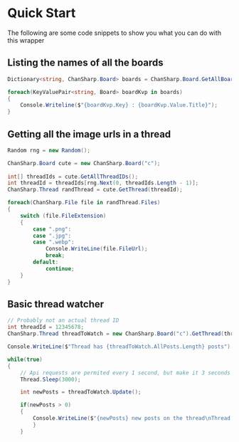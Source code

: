 ﻿# Quick Start
The following are some code snippets to show you what you can do with this wrapper

## Listing the names of all the boards
```csharp
Dictionary<string, ChanSharp.Board> boards = ChanSharp.Board.GetAllBoards();

foreach(KeyValuePair<string, Board> boardKvp in boards)
{
	Console.Writeline($"{boardKvp.Key} : {boardKvp.Value.Title}");
}
```


## Getting all the image urls in a thread
```csharp
Random rng = new Random();

ChanSharp.Board cute = new ChanSharp.Board("c");
	
int[] threadIds = cute.GetAllThreadIDs();
int threadId = threadIds[rng.Next(0, threadIds.Length - 1)];
ChanSharp.Thread randThread = cute.GetThread(threadId);

foreach(ChanSharp.File file in randThread.Files)
{
	switch (file.FileExtension)
	{
		case ".png":
		case ".jpg":
		case ".webp":
			Console.WriteLine(file.FileUrl);
			break;
		default:
			continue;
	}
}
```


## Basic thread watcher
```csharp
// Probably not an actual thread ID
int threadId = 12345678;
ChanSharp.Thread threadToWatch = new ChanSharp.Board("c").GetThread(threadId);

Console.WriteLine($"Thread has {threadToWatch.AllPosts.Length} posts")

while(true)
{
	// Api requests are permited every 1 second, but make it 3 seconds just in case
	Thread.Sleep(3000);

	int newPosts = threadToWatch.Update();

	if(newPosts > 0)
	{
		Console.WriteLine($"{newPosts} new posts on the thread\nThread now has {threadToWatch.AllPosts.Length} posts");
		}
	}
```
